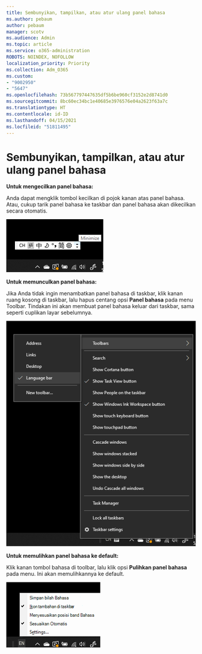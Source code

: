 ```yaml
---
title: Sembunyikan, tampilkan, atau atur ulang panel bahasa
ms.author: pebaum
author: pebaum
manager: scotv
ms.audience: Admin
ms.topic: article
ms.service: o365-administration
ROBOTS: NOINDEX, NOFOLLOW
localization_priority: Priority
ms.collection: Adm_O365
ms.custom:
- "9002950"
- "5647"
ms.openlocfilehash: 73b567797447635df5b6be960cf3152e2d8741d0
ms.sourcegitcommit: 8bc60ec34bc1e40685e3976576e04a2623f63a7c
ms.translationtype: HT
ms.contentlocale: id-ID
ms.lasthandoff: 04/15/2021
ms.locfileid: "51811495"
---
```

# <a name="hide-display-or-reset-the-language-bar"></a>Sembunyikan, tampilkan, atau atur ulang panel bahasa

**Untuk mengecilkan panel bahasa:**

Anda dapat mengklik tombol kecilkan di pojok kanan atas panel bahasa. Atau, cukup tarik panel bahasa ke taskbar dan panel bahasa akan dikecilkan secara otomatis.

![Kecilkan panel bahasa](media/minimize-language-bar.png)

**Untuk memunculkan panel bahasa:**

Jika Anda tidak ingin menambatkan panel bahasa di taskbar, klik kanan ruang kosong di taskbar, lalu hapus centang opsi **Panel bahasa** pada menu Toolbar. Tindakan ini akan membuat panel bahasa keluar dari taskbar, sama seperti cuplikan layar sebelumnya.

![Munculkan panel bahasa](media/pop-out-language-bar.png)

**Untuk memulihkan panel bahasa ke default:**

Klik kanan tombol bahasa di toolbar, lalu klik opsi **Pulihkan panel bahasa** pada menu. Ini akan memulihkannya ke default.

![Pulihkan panel bahasa](media/restore-language-bar.png)
